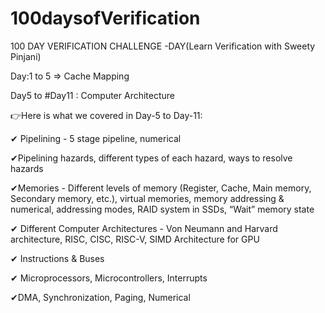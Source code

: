 # 100daysofVerification
100 DAY VERIFICATION CHALLENGE -DAY(Learn Verification with Sweety Pinjani) 

Day:1 to 5 => Cache Mapping

Day5 to #Day11 : Computer Architecture

👉Here is what we covered in Day-5 to Day-11:

✔ Pipelining - 5 stage pipeline, numerical

✔Pipelining hazards, different types of each hazard, ways to resolve hazards

✔Memories - Different levels of memory (Register, Cache, Main memory, Secondary memory, etc.), virtual memories, memory addressing & numerical, addressing modes, RAID system in SSDs, “Wait” memory state

✔ Different Computer Architectures - Von Neumann and Harvard architecture, RISC, CISC, RISC-V, SIMD Architecture for GPU

✔ Instructions & Buses

✔ Microprocessors, Microcontrollers, Interrupts

✔DMA, Synchronization, Paging, Numerical
